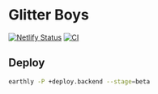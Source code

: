 # Glitter Boys

[![Netlify Status](https://api.netlify.com/api/v1/badges/3cc65fd7-3f90-4046-a8a9-1f7cece21f11/deploy-status)](https://app.netlify.com/sites/glitter-boys/deploys) [![CI](https://github.com/shepherdjerred/glitter-boys/actions/workflows/ci.yml/badge.svg)](https://github.com/shepherdjerred/glitter-boys/actions/workflows/ci.yml)

## Deploy

```bash
earthly -P +deploy.backend --stage=beta
```
